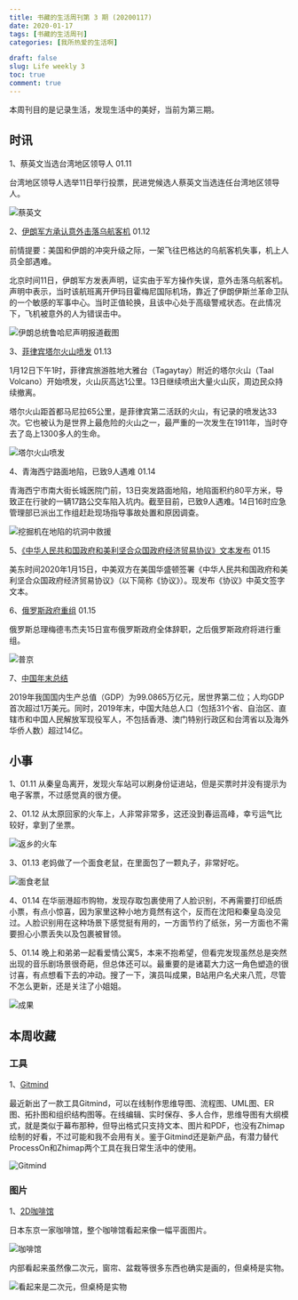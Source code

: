 ```yaml
---
title: 书藏的生活周刊第 3 期 (20200117)
date: 2020-01-17
tags: [书藏的生活周刊]
categories: [我所热爱的生活啊]

draft: false
slug: Life weekly 3
toc: true
comment: true
---
```


本周刊目的是记录生活，发现生活中的美好，当前为第三期。

## 时讯

1、蔡英文当选台湾地区领导人 01.11

台湾地区领导人选举11日举行投票，民进党候选人蔡英文当选连任台湾地区领导人。

![蔡英文](https://picped-1301226557.cos.ap-beijing.myqcloud.com/72772084-05baf980-3c3e-11ea-9181-d19e10db75d9.jpg)

2、[伊朗军方承认意外击落乌航客机](http://m.news.cctv.com/2020/01/11/ARTI0gJCEQZBQUEziquXzeVi200111.shtml) 01.12

前情提要：美国和伊朗的冲突升级之际，一架飞往巴格达的乌航客机失事，机上人员全部遇难。

北京时间11日，伊朗军方发表声明，证实由于军方操作失误，意外击落乌航客机。声明中表示，当时该航班离开伊玛目霍梅尼国际机场，靠近了伊朗伊斯兰革命卫队的一个敏感的军事中心。当时正值轮换，且该中心处于高级警戒状态。在此情况下，飞机被意外的人为错误击中。

![伊朗总统鲁哈尼声明报道截图](https://picped-1301226557.cos.ap-beijing.myqcloud.com/72772752-c5f51180-3c3f-11ea-85b2-55d8d2aa1316.jpg)

3、[菲律宾塔尔火山喷发](https://news.sina.cn/gn/2020-01-12/detail-iihnzhha2028557.d.html) 01.13

1月12日下午1时，菲律宾旅游胜地大雅台（Tagaytay）附近的塔尔火山（Taal Volcano）开始喷发，火山灰高达1公里。13日继续喷出大量火山灰，周边民众持续撤离。

塔尔火山距首都马尼拉65公里，是菲律宾第二活跃的火山，有记录的喷发达33次。它也被认为是世界上最危险的火山之一，最严重的一次发生在1911年，当时夺去了岛上1300多人的生命。                                                              

![塔尔火山喷发](https://picped-1301226557.cos.ap-beijing.myqcloud.com/72773023-c4781900-3c40-11ea-8b60-5ebd4d6c01d7.jpg)

4、青海西宁路面地陷，已致9人遇难 01.14

青海西宁市南大街长城医院门前，13日突发路面地陷，地陷面积约80平方米，导致正在行驶的一辆17路公交车陷入坑内。截至目前，已致9人遇难。14日16时应急管理部已派出工作组赶赴现场指导事故处置和原因调查。

![挖掘机在地陷的坑洞中救援](https://picped-1301226557.cos.ap-beijing.myqcloud.com/72772591-45ceac00-3c3f-11ea-95f3-2a470aab23e7.jpg)

5、[《中华人民共和国政府和美利坚合众国政府经济贸易协议》文本发布](http://wjb.mof.gov.cn/gongzuodongtai/202001/t20200115_3459459.htm) 01.15

美东时间2020年1月15日，中美双方在美国华盛顿签署《中华人民共和国政府和美利坚合众国政府经济贸易协议》（以下简称《协议》）。现发布《协议》中英文签字文本。

6、[俄罗斯政府重组](http://m.news.cctv.com/2020/01/16/ARTI7nmrySGkE1tR10mcHglA200116.shtml) 01.15

俄罗斯总理梅德韦杰夫15日宣布俄罗斯政府全体辞职，之后俄罗斯政府将进行重组。

![普京](https://picped-1301226557.cos.ap-beijing.myqcloud.com/72773118-25075600-3c41-11ea-8fc8-d407d113649a.jpg)

7、[中国年末总结](http://m.news.cctv.com/2020/01/17/ARTITkYkzpmxAvomOXIf90io200117.shtml)

2019年我国国内生产总值（GDP）为99.0865万亿元，居世界第二位；人均GDP首次超过1万美元。同时，2019年末，中国大陆总人口（包括31个省、自治区、直辖市和中国人民解放军现役军人，不包括香港、澳门特别行政区和台湾省以及海外华侨人数）超过14亿。

## 小事

1、01.11 从秦皇岛离开，发现火车站可以刷身份证进站，但是买票时并没有提示为电子客票，不过感觉真的很方便。

2、01.12 从太原回家的火车上，人非常非常多，这还没到春运高峰，幸亏运气比较好，拿到了坐票。

![返乡的火车](https://picped-1301226557.cos.ap-beijing.myqcloud.com/72773719-f7bba780-3c42-11ea-8507-f0f92311a580.png)

3、01.13 老妈做了一个面食老鼠，在里面包了一颗丸子，非常好吃。

![面食老鼠](https://picped-1301226557.cos.ap-beijing.myqcloud.com/72773574-7e23b980-3c42-11ea-9679-73e0f59b607f.jpg)

4、01.14 在华丽港超市购物，发现存取包裹使用了人脸识别，不再需要打印纸质小票，有点小惊喜，因为家里这种小地方竟然有这个，反而在沈阳和秦皇岛没见过。人脸识别用在这种场景下感觉挺有用的，一方面节约了纸张，另一方面也不需要担心小票丢失以及包裹被冒领。

5、01.14 晚上和弟弟一起看爱情公寓5，本来不抱希望，但看完发现虽然总是突然出现的音乐剧场景很奇葩，但总体还可以。最重要的是诸葛大力这一角色塑造的很讨喜，有点想看下去的冲动。搜了一下，演员叫成果，B站用户名犬来八荒，尽管不怎么更新，还是关注了小姐姐。

![成果](https://picped-1301226557.cos.ap-beijing.myqcloud.com/72773393-ec1bb100-3c41-11ea-9046-a77df7e3734e.jpg)

## 本周收藏

### 工具

1、[Gitmind](https://gitmind.cn/)

最近新出了一款工具Gitmind，可以在线制作思维导图、流程图、UML图、ER图、拓扑图和组织结构图等。在线编辑、实时保存、多人合作，思维导图有大纲模式，就是类似于幕布那种，但导出格式只支持文本、图片和PDF，也没有Zhimap绘制的好看，不过可能和我不会用有关。鉴于Gitmind还是新产品，有潜力替代ProcessOn和Zhimap两个工具在我日常生活中的使用。

![Gitmind](https://picped-1301226557.cos.ap-beijing.myqcloud.com/72773287-9941f980-3c41-11ea-93f2-e45b06b33752.jpg)

### 图片

1、[2D咖啡馆](https://soranews24.com/2019/09/01/tokyos-amazing-2d-cafe-looks-like-an-illustration-but-its-an-actual-restaurant-you-can-eat-in/)

日本东京一家咖啡馆，整个咖啡馆看起来像一幅平面图片。

![咖啡馆](https://picped-1301226557.cos.ap-beijing.myqcloud.com/72774515-ddcf9400-3c45-11ea-847d-ec7551f4f4d9.jpg)

内部看起来虽然像二次元，窗帘、盆栽等很多东西也确实是画的，但桌椅是实物。

![看起来是二次元，但桌椅是实物](https://picped-1301226557.cos.ap-beijing.myqcloud.com/72774032-29813e00-3c44-11ea-8f29-5636f40708f6.jpg)



